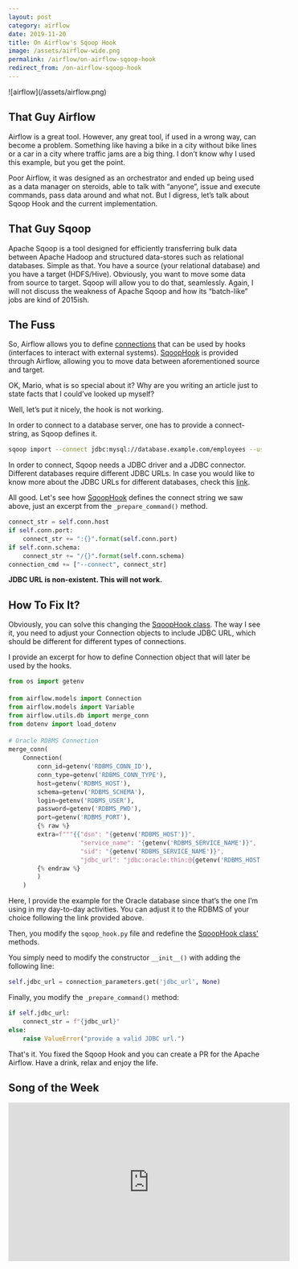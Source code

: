 ```yaml
---
layout: post
category: airflow
date: 2019-11-20
title: On Airflow's Sqoop Hook
image: /assets/airflow-wide.png
permalink: /airflow/on-airflow-sqoop-hook
redirect_from: /on-airflow-sqoop-hook
---
```

<div class="wide-logos" markdown="1">
![airflow](/assets/airflow.png)
</div>

## That Guy Airflow
Airflow is a great tool. However, any great tool, if used in a wrong way, can become a problem. Something like having a bike in a city without bike lines or a car in a city where traffic jams are a big thing. I don’t know why I used this example, but you get the point. 

Poor Airflow, it was designed as an orchestrator and ended up being used as a data manager on steroids, able to talk with “anyone”, issue and execute commands, pass data around and what not. But I digress, let’s talk about Sqoop Hook and the current implementation.

## That Guy Sqoop
Apache Sqoop is a tool designed for efficiently transferring bulk data between Apache Hadoop and structured data-stores such as relational databases. Simple as that. You have a source (your relational database) and you have a target (HDFS/Hive). Obviously, you want to move some data from source to target. Sqoop will allow you to do that, seamlessly. Again, I will not discuss the weakness of Apache Sqoop and how its “batch-like” jobs are kind of 2015ish.

## The Fuss
So, Airflow allows you to define [connections][1] that can be used by hooks (interfaces to interact with external systems). [SqoopHook][2] is provided through Airflow, allowing you to move data between aforementioned source and target.

OK, Mario, what is so special about it? Why are you writing an article just to state facts that I could’ve looked up myself?

Well, let’s put it nicely, the hook is not working.

In order to connect to a database server, one has to provide a connect-string, as Sqoop defines it.

```bash
sqoop import --connect jdbc:mysql://database.example.com/employees --username --password 12345
```

In order to connect, Sqoop needs a JDBC driver and a JDBC connector. Different databases require different JDBC URLs. In case you would like to know more about the JDBC URLs for different databases, check this [link][3].

All good. Let's see how [SqoopHook][2] defines the connect string we saw above, just an excerpt from the `_prepare_command()` method.

```python
connect_str = self.conn.host
if self.conn.port:
    connect_str += ":{}".format(self.conn.port)
if self.conn.schema:
    connect_str += "/{}".format(self.conn.schema)
connection_cmd += ["--connect", connect_str]
```

**JDBC URL is non-existent. This will not work.**

## How To Fix It?
Obviously, you can solve this changing the [SqoopHook class][2].
The way I see it, you need to adjust your Connection objects to include JDBC URL, which should be different for different types of connections.

I provide an excerpt for how to define Connection object that will later be used by the hooks.

```python
from os import getenv

from airflow.models import Connection
from airflow.models import Variable
from airflow.utils.db import merge_conn
from dotenv import load_dotenv

# Oracle RDBMS Connection
merge_conn(
    Connection(
        conn_id=getenv('RDBMS_CONN_ID'),
        conn_type=getenv('RDBMS_CONN_TYPE'),
        host=getenv('RDBMS_HOST'),
        schema=getenv('RDBMS_SCHEMA'),
        login=getenv('RDBMS_USER'),
        password=getenv('RDBMS_PWD'),
        port=getenv('RDBMS_PORT'),
        {% raw %}
        extra=f"""{{"dsn": "{getenv('RDBMS_HOST')}",
                    "service_name": "{getenv('RDBMS_SERVICE_NAME')}",
                    "sid": "{getenv('RDBMS_SERVICE_NAME')}",
                    "jdbc_url": "jdbc:oracle:thin:@{getenv('RDBMS_HOST')}:{getenv('RDBMS_PORT')}/{getenv('RDBMS_SERVICE_NAME')}"}}"""
        {% endraw %}
        )
    )
```

Here, I provide the example for the Oracle database since that’s the one I’m using in my day-to-day activities. You can adjust it to the RDBMS of your choice following the link provided above.

Then, you modify the `sqoop_hook.py` file and redefine the [SqoopHook class'][2] methods.

You simply need to modify the constructor `__init__()` with adding the following line:

```python
self.jdbc_url = connection_parameters.get('jdbc_url', None)
```

Finally, you modify the `_prepare_command()` method:

```python
if self.jdbc_url:
    connect_str = f"{jdbc_url}"
else:
    raise ValueError("provide a valid JDBC url.")
```

That's it. You fixed the Sqoop Hook and you can create a PR for the Apache Airflow. Have a drink, relax and enjoy the life.

## Song of the Week

<iframe width="560" height="315" src="https://www.youtube.com/embed/4hZ_wTx_kWg" frameborder="0" allow="accelerometer; autoplay; encrypted-media; gyroscope; picture-in-picture" allowfullscreen></iframe>

[1]: https://github.com/apache/airflow/blob/6afb12f0e5c18e8634daa0119d6e5797aa770b80/airflow/models/connection.py
[2]: https://github.com/apache/airflow/blob/6afb12f0e5c18e8634daa0119d6e5797aa770b80/airflow/contrib/hooks/sqoop_hook.py
[3]: https://vladmihalcea.com/jdbc-driver-connection-url-strings/